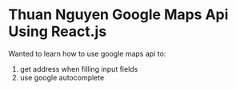 # Thuan Nguyen Google Maps Api Using React.js

Wanted to learn how to use google maps api to:

1. get address when filling input fields
2. use google autocomplete


